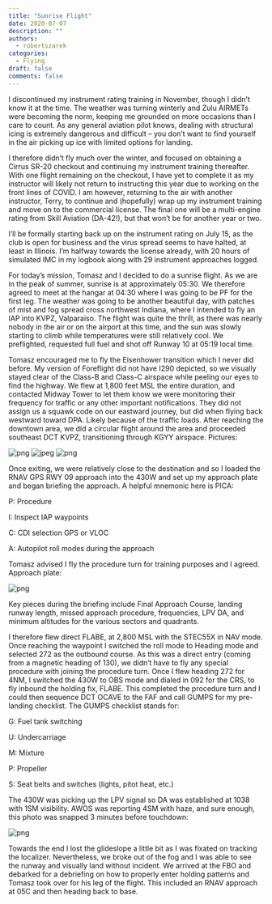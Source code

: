 ```yaml
---
title: "Sunrise Flight"
date: 2020-07-07
description: ""
authors:
  - robertszarek
categories:
  - Flying
draft: false
comments: false
---
```


I discontinued my instrument rating training in November, though I didn’t know it at the time. The weather was turning winterly and Zulu AIRMETs were becoming the norm, keeping me grounded on more occasions than I care to count. As any general aviation pilot knows, dealing with structural icing is extremely dangerous and difficult – you don’t want to find yourself in the air picking up ice with limited options for landing.

I therefore didn’t fly much over the winter, and focused on obtaining a Cirrus SR-20 checkout and continuing my instrument training thereafter. With one flight remaining on the checkout, I have yet to complete it as my instructor will likely not return to instructing this year due to working on the front lines of COVID. I am however, returning to the air with another instructor, Terry, to continue and (hopefully) wrap up my instrument training and move on to the commercial license. The final one will be a multi-engine rating from Skill Aviation (DA-42!), but that won’t be for another year or two.

I’ll be formally starting back up on the instrument rating on July 15, as the club is open for business and the virus spread seems to have halted, at least in Illinois. I’m halfway towards the license already, with 20 hours of simulated IMC in my logbook along with 29 instrument approaches logged.

For today’s mission, Tomasz and I decided to do a sunrise flight. As we are in the peak of summer, sunrise is at approximately 05:30. We therefore agreed to meet at the hangar at 04:30 where I was going to be PF for the first leg. The weather was going to be another beautiful day, with patches of mist and fog spread cross northwest Indiana, where I intended to fly an IAP into KVPZ, Valparaiso. The flight was quite the thrill, as there was nearly nobody in the air or on the airport at this time, and the sun was slowly starting to climb while temperatures were still relatively cool. We preflighted, requested full fuel and shot off Runway 10 at 05:19 local time.

Tomasz encouraged me to fly the Eisenhower transition which I never did before. My version of Foreflight did not have I290 depicted, so we visually stayed clear of the Class-B and Class-C airspace while peeling our eyes to find the highway. We flew at 1,800 feet MSL the entire duration, and contacted Midway Tower to let them know we were monitoring their frequency for traffic or any other important notifications. They did not assign us a squawk code on our eastward journey, but did when flying back westward toward DPA. Likely because of the traffic loads. After reaching the downtown area, we did a circular flight around the area and proceeded southeast DCT KVPZ, transitioning through KGYY airspace. Pictures:

![png](images/post_32_1.png)
![jpeg](images/post_32_2.jpeg)
![png](images/post_32_3.png)

Once exiting, we were relatively close to the destination and so I loaded the RNAV GPS RWY 09 approach into the 430W and set up my approach plate and began briefing the approach. A helpful mnemonic here is PICA:

P: Procedure

I: Inspect IAP waypoints

C: CDI selection GPS or VLOC

A: Autopilot roll modes during the approach

Tomasz advised I fly the procedure turn for training purposes and I agreed. Approach plate:

![png](images/post_32_4.png)

Key pieces during the briefing include Final Approach Course, landing runway length, missed approach procedure, frequencies, LPV DA, and minimum altitudes for the various sectors and quadrants.

I therefore flew direct FLABE, at 2,800 MSL with the STEC55X in NAV mode. Once reaching the waypoint I switched the roll mode to Heading mode and selected 272 as the outbound course. As this was a direct entry (coming from a magnetic heading of 130), we didn’t have to fly any special procedure with joining the procedure turn. Once I flew heading 272 for 4NM, I switched the 430W to OBS mode and dialed in 092 for the CRS, to fly inbound the holding fix, FLABE. This completed the procedure turn and I could then sequence DCT OCAVE to the FAF and call GUMPS for my pre-landing checklist. The GUMPS checklist stands for:

G: Fuel tank switching

U: Undercarriage

M: Mixture

P: Propeller

S: Seat belts and switches (lights, pitot heat, etc.)

The 430W was picking up the LPV signal so DA was established at 1038 with 1SM visibility. AWOS was reporting 4SM with haze, and sure enough, this photo was snapped 3 minutes before touchdown:

![png](images/post_32_5.png)

Towards the end I lost the glideslope a little bit as I was fixated on tracking the localizer. Nevertheless, we broke out of the fog and I was able to see the runway and visually land without incident. We arrived at the FBO and debarked for a debriefing on how to properly enter holding patterns and Tomasz took over for his leg of the flight. This included an RNAV approach at 05C and then heading back to base.